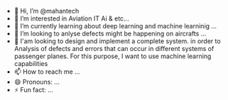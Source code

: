 - 👋 Hi, I’m @mahantech
- 👀 I’m interested in Aviation IT Ai & etc...
- 🌱 I’m currently learning about deep learning and machine learninig ...
- 💞️ I’m looking to anlyse defects might be happening on aircrafts ...
- 💞️ I'am looking to design and implement a complete system. in order to Analysis of defects and errors that can occur in different systems of passenger planes. For this purpose, I want to use machine learning capabilities
- 📫 How to reach me ...
- 😄 Pronouns: ...
- ⚡ Fun fact: ...

<!---
mahantech/mahantech is a ✨ special ✨ repository because its `README.md` (this file) appears on your GitHub profile.
You can click the Preview link to take a look at your changes.
--->
